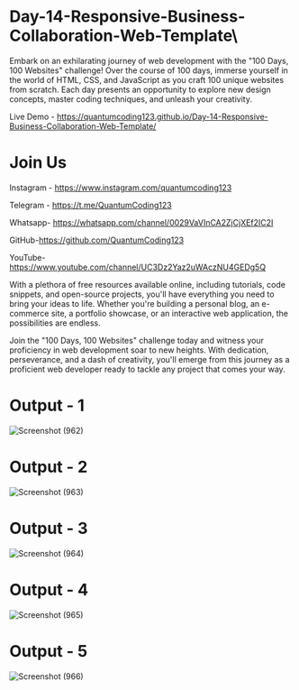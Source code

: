 # Day-14-Responsive-Business-Collaboration-Web-Template\
Embark on an exhilarating journey of web development with the "100 Days, 100 Websites" challenge! Over the course of 100 days, immerse yourself in the world of HTML, CSS, and JavaScript as you craft 100 unique websites from scratch. Each day presents an opportunity to explore new design concepts, master coding techniques, and unleash your creativity.

Live Demo - https://quantumcoding123.github.io/Day-14-Responsive-Business-Collaboration-Web-Template/

# Join Us

Instagram - https://www.instagram.com/quantumcoding123

Telegram - https://t.me/QuantumCoding123

Whatsapp- https://whatsapp.com/channel/0029VaVInCA2ZjCjXEf2IC2I

GitHub-https://github.com/QuantumCoding123

YouTube-https://www.youtube.com/channel/UC3Dz2Yaz2uWAczNU4GEDg5Q

With a plethora of free resources available online, including tutorials, code snippets, and open-source projects, you'll have everything you need to bring your ideas to life. Whether you're building a personal blog, an e-commerce site, a portfolio showcase, or an interactive web application, the possibilities are endless.

Join the "100 Days, 100 Websites" challenge today and witness your proficiency in web development soar to new heights. With dedication, perseverance, and a dash of creativity, you'll emerge from this journey as a proficient web developer ready to tackle any project that comes your way.

# Output - 1
![Screenshot (962)](https://github.com/user-attachments/assets/10cc8844-9289-4a51-a859-cf4a9d26b0ff)

# Output - 2

![Screenshot (963)](https://github.com/user-attachments/assets/ac4ebf40-4488-453a-8e1d-39b76b0a4083)

# Output - 3

![Screenshot (964)](https://github.com/user-attachments/assets/3b3dd5c0-82ba-447a-b97c-04f01e0a6549)

# Output - 4
![Screenshot (965)](https://github.com/user-attachments/assets/abbb2566-02c1-4a5a-86be-927d211bcc8c)

# Output - 5

![Screenshot (966)](https://github.com/user-attachments/assets/9d8af53a-7298-4d61-967d-3484514fbf6c)

